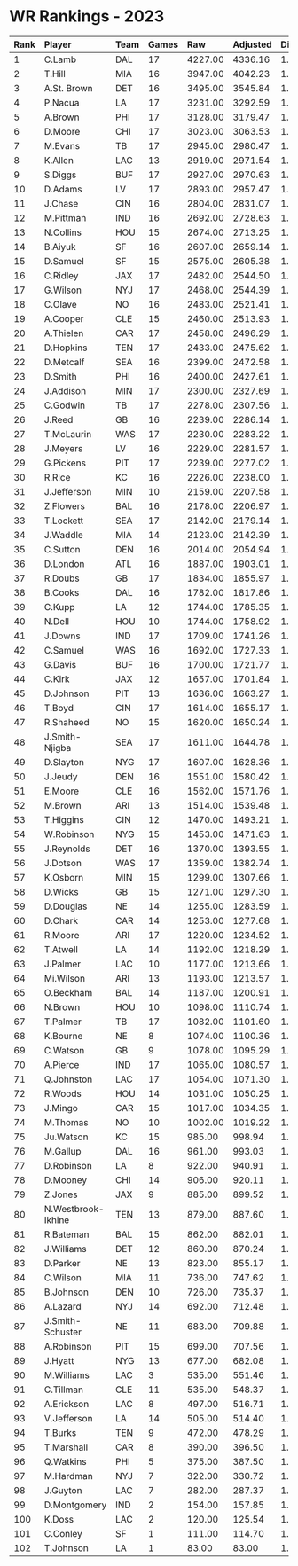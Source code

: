 # WR Rankings - 2023

| Rank | Player             | Team | Games | Raw     | Adjusted | Difficulty | Avg/Game | Typical | Consistency | Trend    |
| :----| :------------------| :----| :-----| :-------| :--------| :----------| :--------| :-------| :-----------| :--------|
| 1    | C.Lamb             | DAL  | 17    | 4227.00 | 4336.16  | 1.026      | 248.65   | 257.00  | 9/1/7       | +120.1%  |
| 2    | T.Hill             | MIA  | 16    | 3947.00 | 4042.23  | 1.024      | 246.69   | 237.50  | 6/1/9       | +80.1%   |
| 3    | A.St. Brown        | DET  | 16    | 3495.00 | 3545.84  | 1.015      | 218.44   | 231.50  | 8/2/6       | +61.6%   |
| 4    | P.Nacua            | LA   | 17    | 3231.00 | 3292.59  | 1.019      | 190.06   | 185.50  | 8/1/8       | +136.0%  |
| 5    | A.Brown            | PHI  | 17    | 3128.00 | 3179.47  | 1.016      | 184.00   | 171.50  | 7/1/9       | +144.9%  |
| 6    | D.Moore            | CHI  | 17    | 3023.00 | 3063.53  | 1.013      | 177.82   | 174.50  | 10/1/6      | +164.2%  |
| 7    | M.Evans            | TB   | 17    | 2945.00 | 2980.47  | 1.012      | 173.24   | 178.00  | 9/1/7       | +131.9%  |
| 8    | K.Allen            | LAC  | 13    | 2919.00 | 2971.54  | 1.018      | 224.54   | 223.00  | 7/1/5       | INACTIVE |
| 9    | S.Diggs            | BUF  | 17    | 2927.00 | 2970.63  | 1.015      | 172.18   | 152.00  | 7/0/10      | +124.6%  |
| 10   | D.Adams            | LV   | 17    | 2893.00 | 2957.47  | 1.022      | 170.18   | 147.50  | 7/2/8       | +168.3%  |
| 11   | J.Chase            | CIN  | 16    | 2804.00 | 2831.07  | 1.010      | 175.25   | 180.50  | 11/0/5      | +184.1%  |
| 12   | M.Pittman          | IND  | 16    | 2692.00 | 2728.63  | 1.014      | 168.25   | 174.00  | 8/1/7       | +81.3%   |
| 13   | N.Collins          | HOU  | 15    | 2674.00 | 2713.25  | 1.015      | 178.27   | 179.50  | 10/0/5      | +184.5%  |
| 14   | B.Aiyuk            | SF   | 16    | 2607.00 | 2659.14  | 1.020      | 162.94   | 164.50  | 8/1/7       | +106.0%  |
| 15   | D.Samuel           | SF   | 15    | 2575.00 | 2605.38  | 1.012      | 171.67   | 171.00  | 8/0/7       | +198.3%  |
| 16   | C.Ridley           | JAX  | 17    | 2482.00 | 2544.50  | 1.025      | 146.00   | 153.50  | 10/1/6      | +168.1%  |
| 17   | G.Wilson           | NYJ  | 17    | 2468.00 | 2544.39  | 1.031      | 145.18   | 143.50  | 7/1/9       | +104.0%  |
| 18   | C.Olave            | NO   | 16    | 2483.00 | 2521.41  | 1.015      | 155.19   | 163.00  | 6/3/7       | +78.1%   |
| 19   | A.Cooper           | CLE  | 15    | 2460.00 | 2513.93  | 1.022      | 164.00   | 144.00  | 6/0/9       | +194.8%  |
| 20   | A.Thielen          | CAR  | 17    | 2458.00 | 2496.29  | 1.016      | 144.59   | 129.00  | 8/1/8       | +198.5%  |
| 21   | D.Hopkins          | TEN  | 17    | 2433.00 | 2475.62  | 1.018      | 143.12   | 134.50  | 8/1/8       | +163.3%  |
| 22   | D.Metcalf          | SEA  | 16    | 2399.00 | 2472.58  | 1.031      | 149.94   | 156.00  | 9/2/5       | +84.9%   |
| 23   | D.Smith            | PHI  | 16    | 2400.00 | 2427.61  | 1.012      | 150.00   | 165.50  | 8/2/6       | +112.5%  |
| 24   | J.Addison          | MIN  | 17    | 2300.00 | 2327.69  | 1.012      | 135.29   | 124.50  | 8/2/7       | +165.4%  |
| 25   | C.Godwin           | TB   | 17    | 2278.00 | 2307.56  | 1.013      | 134.00   | 132.00  | 8/2/7       | +86.6%   |
| 26   | J.Reed             | GB   | 16    | 2239.00 | 2286.14  | 1.021      | 139.94   | 143.50  | 8/0/8       | +128.3%  |
| 27   | T.McLaurin         | WAS  | 17    | 2230.00 | 2283.22  | 1.024      | 131.18   | 130.00  | 8/1/8       | +107.9%  |
| 28   | J.Meyers           | LV   | 16    | 2229.00 | 2281.57  | 1.024      | 139.31   | 143.00  | 8/1/7       | +149.4%  |
| 29   | G.Pickens          | PIT  | 17    | 2239.00 | 2277.02  | 1.017      | 131.71   | 126.00  | 10/1/6      | +179.0%  |
| 30   | R.Rice             | KC   | 16    | 2226.00 | 2238.00  | 1.005      | 139.12   | 144.00  | 9/1/6       | +97.6%   |
| 31   | J.Jefferson        | MIN  | 10    | 2159.00 | 2207.58  | 1.022      | 215.90   | 207.50  | 4/0/6       | +118.0%  |
| 32   | Z.Flowers          | BAL  | 16    | 2178.00 | 2206.97  | 1.013      | 136.12   | 139.00  | 8/0/8       | +122.7%  |
| 33   | T.Lockett          | SEA  | 17    | 2142.00 | 2179.14  | 1.017      | 126.00   | 122.50  | 10/0/7      | +151.1%  |
| 34   | J.Waddle           | MIA  | 14    | 2123.00 | 2142.39  | 1.009      | 151.64   | 147.50  | 8/1/5       | +83.8%   |
| 35   | C.Sutton           | DEN  | 16    | 2014.00 | 2054.94  | 1.020      | 125.88   | 134.00  | 7/2/7       | +117.7%  |
| 36   | D.London           | ATL  | 16    | 1887.00 | 1903.01  | 1.008      | 117.94   | 112.50  | 7/2/7       | +169.3%  |
| 37   | R.Doubs            | GB   | 17    | 1834.00 | 1855.97  | 1.012      | 107.88   | 115.00  | 8/3/6       | +179.9%  |
| 38   | B.Cooks            | DAL  | 16    | 1782.00 | 1817.86  | 1.020      | 111.38   | 110.50  | 9/0/7       | +222.3%  |
| 39   | C.Kupp             | LA   | 12    | 1744.00 | 1785.35  | 1.024      | 145.33   | 166.00  | 7/1/4       | +196.4%  |
| 40   | N.Dell             | HOU  | 10    | 1744.00 | 1758.92  | 1.009      | 174.40   | 166.00  | 4/0/6       | INACTIVE |
| 41   | J.Downs            | IND  | 17    | 1709.00 | 1741.26  | 1.019      | 100.53   | 100.00  | 10/0/7      | +137.8%  |
| 42   | C.Samuel           | WAS  | 16    | 1692.00 | 1727.33  | 1.021      | 105.75   | 125.00  | 11/0/5      | +171.1%  |
| 43   | G.Davis            | BUF  | 16    | 1700.00 | 1721.77  | 1.013      | 106.25   | 125.50  | 10/0/6      | +598.1%  |
| 44   | C.Kirk             | JAX  | 12    | 1657.00 | 1701.84  | 1.027      | 138.08   | 139.00  | 4/2/6       | INACTIVE |
| 45   | D.Johnson          | PIT  | 13    | 1636.00 | 1663.27  | 1.017      | 125.85   | 126.00  | 5/2/6       | +122.5%  |
| 46   | T.Boyd             | CIN  | 17    | 1614.00 | 1655.17  | 1.026      | 94.94    | 91.00   | 8/1/8       | +136.4%  |
| 47   | R.Shaheed          | NO   | 15    | 1620.00 | 1650.24  | 1.019      | 108.00   | 121.50  | 10/0/5      | +225.8%  |
| 48   | J.Smith-Njigba     | SEA  | 17    | 1611.00 | 1644.78  | 1.021      | 94.76    | 98.00   | 9/2/6       | +108.8%  |
| 49   | D.Slayton          | NYG  | 17    | 1607.00 | 1628.36  | 1.013      | 94.53    | 83.50   | 9/0/8       | +221.6%  |
| 50   | J.Jeudy            | DEN  | 16    | 1551.00 | 1580.42  | 1.019      | 96.94    | 93.50   | 7/2/7       | +91.5%   |
| 51   | E.Moore            | CLE  | 16    | 1562.00 | 1571.76  | 1.006      | 97.62    | 106.00  | 9/0/7       | +126.1%  |
| 52   | M.Brown            | ARI  | 13    | 1514.00 | 1539.48  | 1.017      | 116.46   | 126.00  | 7/0/6       | INACTIVE |
| 53   | T.Higgins          | CIN  | 12    | 1470.00 | 1493.21  | 1.016      | 122.50   | 132.50  | 7/1/4       | +321.3%  |
| 54   | W.Robinson         | NYG  | 15    | 1453.00 | 1471.63  | 1.013      | 96.87    | 102.00  | 9/0/6       | +158.9%  |
| 55   | J.Reynolds         | DET  | 16    | 1370.00 | 1393.55  | 1.017      | 85.62    | 83.00   | 8/1/7       | +230.8%  |
| 56   | J.Dotson           | WAS  | 17    | 1359.00 | 1382.74  | 1.017      | 79.94    | 75.50   | 10/0/7      | +316.6%  |
| 57   | K.Osborn           | MIN  | 15    | 1299.00 | 1307.66  | 1.007      | 86.60    | 76.50   | 7/1/7       | +215.6%  |
| 58   | D.Wicks            | GB   | 15    | 1271.00 | 1297.30  | 1.021      | 84.73    | 75.00   | 6/0/9       | +255.6%  |
| 59   | D.Douglas          | NE   | 14    | 1255.00 | 1283.59  | 1.023      | 89.64    | 87.00   | 6/1/7       | +112.2%  |
| 60   | D.Chark            | CAR  | 14    | 1253.00 | 1277.68  | 1.020      | 89.50    | 71.50   | 6/3/5       | +182.0%  |
| 61   | R.Moore            | ARI  | 17    | 1220.00 | 1234.52  | 1.012      | 71.76    | 62.00   | 6/2/9       | +176.2%  |
| 62   | T.Atwell           | LA   | 14    | 1192.00 | 1218.29  | 1.022      | 85.14    | 71.50   | 7/0/7       | +251.5%  |
| 63   | J.Palmer           | LAC  | 10    | 1177.00 | 1213.66  | 1.031      | 117.70   | 114.50  | 3/2/5       | +135.3%  |
| 64   | Mi.Wilson          | ARI  | 13    | 1193.00 | 1213.57  | 1.017      | 91.77    | 77.50   | 5/1/7       | +238.6%  |
| 65   | O.Beckham          | BAL  | 14    | 1187.00 | 1200.91  | 1.012      | 84.79    | 75.50   | 8/1/5       | +209.3%  |
| 66   | N.Brown            | HOU  | 10    | 1098.00 | 1110.74  | 1.012      | 109.80   | 125.50  | 7/0/3       | +449.7%  |
| 67   | T.Palmer           | TB   | 17    | 1082.00 | 1101.60  | 1.018      | 63.65    | 58.50   | 7/1/9       | +174.0%  |
| 68   | K.Bourne           | NE   | 8     | 1074.00 | 1100.36  | 1.025      | 134.25   | 148.50  | 5/0/3       | INACTIVE |
| 69   | C.Watson           | GB   | 9     | 1078.00 | 1095.29  | 1.016      | 119.78   | 100.00  | 4/2/3       | INACTIVE |
| 70   | A.Pierce           | IND  | 17    | 1065.00 | 1080.57  | 1.015      | 62.65    | 56.00   | 9/0/8       | +224.5%  |
| 71   | Q.Johnston         | LAC  | 17    | 1054.00 | 1071.30  | 1.016      | 62.00    | 66.00   | 10/1/6      | +213.2%  |
| 72   | R.Woods            | HOU  | 14    | 1031.00 | 1050.25  | 1.019      | 73.64    | 80.00   | 8/2/4       | +135.8%  |
| 73   | J.Mingo            | CAR  | 15    | 1017.00 | 1034.35  | 1.017      | 67.80    | 70.50   | 9/1/5       | +156.1%  |
| 74   | M.Thomas           | NO   | 10    | 1002.00 | 1019.22  | 1.017      | 100.20   | 114.00  | 3/2/5       | INACTIVE |
| 75   | Ju.Watson          | KC   | 15    | 985.00  | 998.94   | 1.014      | 65.67    | 55.00   | 6/0/9       | +237.1%  |
| 76   | M.Gallup           | DAL  | 16    | 961.00  | 993.03   | 1.033      | 60.06    | 71.00   | 10/1/5      | +386.0%  |
| 77   | D.Robinson         | LA   | 8     | 922.00  | 940.91   | 1.021      | 115.25   | 108.00  | 3/0/5       | +165.9%  |
| 78   | D.Mooney           | CHI  | 14    | 906.00  | 920.11   | 1.016      | 64.71    | 58.50   | 7/0/7       | +231.4%  |
| 79   | Z.Jones            | JAX  | 9     | 885.00  | 899.52   | 1.016      | 98.33    | 93.50   | 3/0/6       | +141.8%  |
| 80   | N.Westbrook-Ikhine | TEN  | 13    | 879.00  | 887.60   | 1.010      | 67.62    | 65.50   | 8/0/5       | INACTIVE |
| 81   | R.Bateman          | BAL  | 15    | 862.00  | 882.01   | 1.023      | 57.47    | 57.00   | 8/0/7       | +84.8%   |
| 82   | J.Williams         | DET  | 12    | 860.00  | 870.24   | 1.012      | 71.67    | 71.50   | 5/0/7       | +200.0%  |
| 83   | D.Parker           | NE   | 13    | 823.00  | 855.17   | 1.039      | 63.31    | 63.50   | 7/1/5       | +229.2%  |
| 84   | C.Wilson           | MIA  | 11    | 736.00  | 747.62   | 1.016      | 66.91    | 68.50   | 6/0/5       | +101.9%  |
| 85   | B.Johnson          | DEN  | 10    | 726.00  | 735.37   | 1.013      | 72.60    | 77.50   | 6/1/3       | +395.1%  |
| 86   | A.Lazard           | NYJ  | 14    | 692.00  | 712.48   | 1.030      | 49.43    | 38.50   | 5/1/8       | +353.6%  |
| 87   | J.Smith-Schuster   | NE   | 11    | 683.00  | 709.88   | 1.039      | 62.09    | 57.00   | 6/0/5       | INACTIVE |
| 88   | A.Robinson         | PIT  | 15    | 699.00  | 707.56   | 1.012      | 46.60    | 45.00   | 8/0/7       | +286.6%  |
| 89   | J.Hyatt            | NYG  | 13    | 677.00  | 682.08   | 1.008      | 52.08    | 40.00   | 6/1/6       | +481.3%  |
| 90   | M.Williams         | LAC  | 3     | 535.00  | 551.46   | 1.031      | 178.33   | 178.33  | 1/0/2       | INACTIVE |
| 91   | C.Tillman          | CLE  | 11    | 535.00  | 548.37   | 1.025      | 48.64    | 53.50   | 6/2/3       | +262.5%  |
| 92   | A.Erickson         | LAC  | 8     | 497.00  | 516.71   | 1.040      | 62.12    | 55.50   | 4/1/3       | +185.3%  |
| 93   | V.Jefferson        | LA   | 14    | 505.00  | 514.40   | 1.019      | 36.07    | 38.50   | 8/1/5       | +231.6%  |
| 94   | T.Burks            | TEN  | 9     | 472.00  | 478.29   | 1.013      | 52.44    | 43.50   | 4/0/5       | +201.4%  |
| 95   | T.Marshall         | CAR  | 8     | 390.00  | 396.50   | 1.017      | 48.75    | 57.50   | 5/1/2       | +612.5%  |
| 96   | Q.Watkins          | PHI  | 5     | 375.00  | 387.50   | 1.033      | 75.00    | 46.50   | 3/0/2       | N/A      |
| 97   | M.Hardman          | NYJ  | 7     | 322.00  | 330.72   | 1.027      | 46.00    | 30.00   | 3/0/4       | +350.0%  |
| 98   | J.Guyton           | LAC  | 7     | 282.00  | 287.37   | 1.019      | 40.29    | 30.00   | 5/0/2       | +275.0%  |
| 99   | D.Montgomery       | IND  | 2     | 154.00  | 157.85   | 1.025      | 77.00    | 77.00   | 1/0/1       | N/A      |
| 100  | K.Doss             | LAC  | 2     | 120.00  | 125.54   | 1.046      | 60.00    | 60.00   | 1/0/1       | N/A      |
| 101  | C.Conley           | SF   | 1     | 111.00  | 114.70   | 1.033      | 111.00   | 111.00  | 0/1/0       | N/A      |
| 102  | T.Johnson          | LA   | 1     | 83.00   | 83.00    | 1.000      | 83.00    | 83.00   | 0/1/0       | N/A      |

